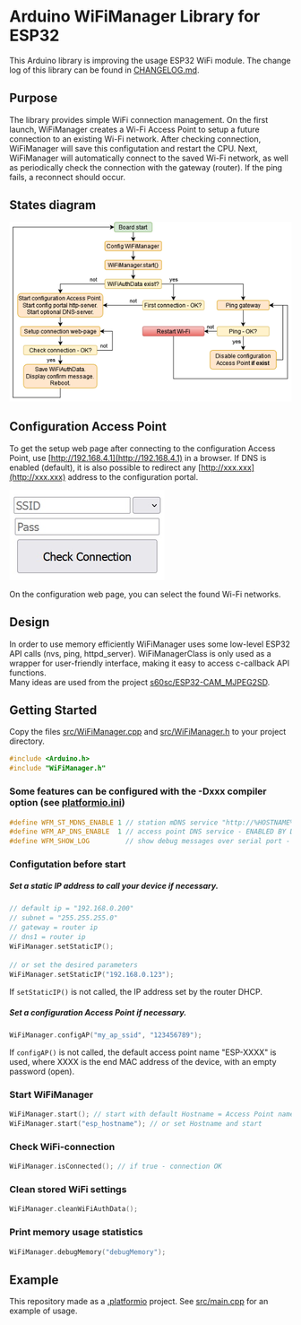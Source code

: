 # Arduino WiFiManager Library for ESP32

This Arduino library is improving the usage ESP32 WiFi module.
The change log of this library can be found in [CHANGELOG.md](CHANGELOG.md).

## Purpose

The library provides simple WiFi connection management. On the first launch, WiFiManager creates a Wi-Fi Access Point to setup a future connection to an existing Wi-Fi network. After checking connection, WiFiManager will save this configutation and restart the CPU. Next, WiFiManager will automatically connect to the saved Wi-Fi network, as well as periodically check the connection with the gateway (router). If the ping fails, a reconnect should occur.

## States diagram

![diagram.drawio.png](/doc/diagram.drawio.png)

## Configuration Access Point

To get the setup web page after connecting to the configuration Access Point, use [http://192.168.4.1](http://192.168.4.1) in a browser. If DNS is enabled (default), it is also possible to redirect any [http://xxx.xxx](http://xxx.xxx) address to the configuration portal.  

![config_portal.jpg](/doc/config_portal.jpg)  

On the configuration web page, you can select the found Wi-Fi networks.

## Design

In order to use memory efficiently WiFiManager uses some low-level ESP32 API calls (nvs, ping, httpd_server). WiFiManagerClass is only used as a wrapper for user-friendly interface, making it easy to access c-callback API functions.  
Many ideas are used from the project [s60sc/ESP32-CAM_MJPEG2SD](https://github.com/s60sc/ESP32-CAM_MJPEG2SD).

## Getting Started

Copy the files [src/WiFiManager.cpp](/src/WiFiManager.cpp) and [src/WiFiManager.h](/src/WiFiManager.h) to your project directory.

```CPP
#include <Arduino.h>
#include "WiFiManager.h"
```
### Some features can be configured with the -Dxxx compiler option (see [platformio.ini](/platformio.ini)) 

```CPP
#define WFM_ST_MDNS_ENABLE 1 // station mDNS service "http://%HOSTNAME%.local" - DISABLED BY DEFAULT
#define WFM_AP_DNS_ENABLE  1 // access point DNS service - ENABLED BY DEFAULT
#define WFM_SHOW_LOG         // show debug messages over serial port - DISABLED BY DEFAULT
```
### Configutation before start

##### Set a static IP address to call your device if necessary.
```CPP
// default ip = "192.168.0.200"
// subnet = "255.255.255.0"
// gateway = router ip
// dns1 = router ip
WiFiManager.setStaticIP();

// or set the desired parameters
WiFiManager.setStaticIP("192.168.0.123");
```
If `setStaticIP()` is not called, the IP address set by the router DHCP.

##### Set a configuration Access Point if necessary.
```CPP
WiFiManager.configAP("my_ap_ssid", "123456789");
```
If `configAP()` is not called, the default access point name "ESP-XXXX" is used, where XXXX is the end MAC address of the device, with an empty password (open).

### Start WiFiManager
```CPP
WiFiManager.start(); // start with default Hostname = Access Point name
WiFiManager.start("esp_hostname"); // or set Hostname and start
```

### Check WiFi-connection
```CPP
WiFiManager.isConnected(); // if true - connection OK
```

### Clean stored WiFi settings
```CPP
WiFiManager.cleanWiFiAuthData();
```

### Print memory usage statistics
```CPP
WiFiManager.debugMemory("debugMemory");
```

## Example

This repository made as a [.platformio](https://platformio.org/) project. See [src/main.cpp](/src/main.cpp) for an example of usage.

